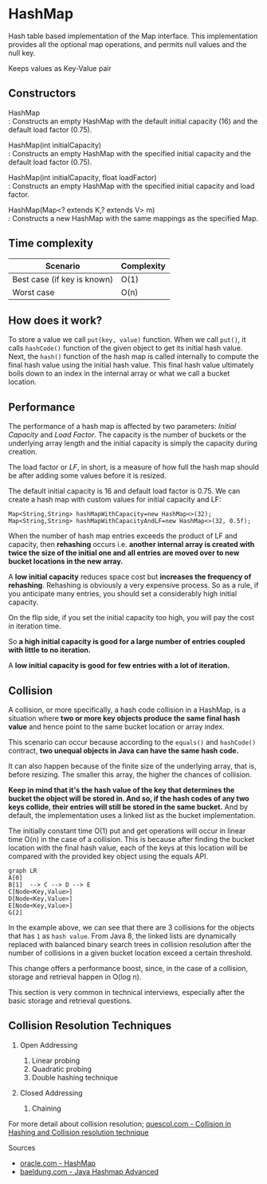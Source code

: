 # HashMap

Hash table based implementation of the Map interface. This implementation provides all the optional map operations, and
permits null values and the null key.

Keeps values as Key-Value pair

## Constructors

HashMap  
: Constructs an empty HashMap with the default initial capacity (16) and the default load factor (0.75).

HashMap(int initialCapacity)  
: Constructs an empty HashMap with the specified initial capacity and the default load factor (0.75).

HashMap(int initialCapacity, float loadFactor)  
: Constructs an empty HashMap with the specified initial capacity and load factor.

HashMap(Map<? extends K,? extends V> m)  
: Constructs a new HashMap with the same mappings as the specified Map.

## Time complexity

| Scenario                    | Complexity |
|-----------------------------|------------|
| Best case (if key is known) | O(1)       |
| Worst case                  | O(n)       |

## How does it work?

To store a value we call `put(key, value)` function. When we call `put()`, it calls `hashCode()` function of the given
object to get its initial hash value. Next, the `hash()` function of the hash map is called internally to compute the
final hash value using the initial hash value. This final hash value ultimately boils down to an index in the internal
array or what we call a bucket location.

## Performance

The performance of a hash map is affected by two parameters: *Initial Capacity* and *Load Factor*. The capacity is the
number of buckets or the underlying array length and the initial capacity is simply the capacity during creation.

The load factor or *LF*, in short, is a measure of how full the hash map should be after adding some values before it is
resized.

The default initial capacity is 16 and default load factor is 0.75. We can create a hash map with custom values for
initial capacity and LF:

```
Map<String,String> hashMapWithCapacity=new HashMap<>(32);
Map<String,String> hashMapWithCapacityAndLF=new HashMap<>(32, 0.5f);
```

When the number of hash map entries exceeds the product of LF and capacity, then **rehashing** occurs i.e. **another
internal array is created with twice the size of the initial one and all entries are moved over to new bucket locations
in the new array.**

A **low initial capacity** reduces space cost but **increases the frequency of rehashing**. Rehashing is obviously a
very expensive process. So as a rule, if you anticipate many entries, you should set a considerably high initial
capacity.

On the flip side, if you set the initial capacity too high, you will pay the cost in iteration time.

So **a high initial capacity is good for a large number of entries coupled with little to no iteration.**

A **low initial capacity is good for few entries with a lot of iteration.**

## Collision

A collision, or more specifically, a hash code collision in a HashMap, is a situation where **two or more key objects
produce the same final hash value** and hence point to the same bucket location or array index.

This scenario can occur because according to the `equals()` and `hashCode()` contract, **two unequal objects in Java can have
the same hash code.**

It can also happen because of the finite size of the underlying array, that is, before resizing. The smaller this array,
the higher the chances of collision.

**Keep in mind that it's the hash value of the key that determines the bucket the object will be stored in. And so, if
the hash codes of any two keys collide, their entries will still be stored in the same bucket.** And by default, the
implementation uses a linked list as the bucket implementation.

The initially constant time O(1) put and get operations will occur in linear time O(n) in the case of a collision. This
is because after finding the bucket location with the final hash value, each of the keys at this location will be
compared with the provided key object using the equals API.

```mermaid
graph LR
A[0] 
B[1]  --> C --> D --> E 
C[Node<Key,Value>] 
D[Node<Key,Value>] 
E[Node<Key,Value>] 
G[2]
```

In the example above, we can see that there are 3 collisions for the objects that has `1` as `hash value`. From Java 8,
the linked lists are dynamically replaced with balanced binary search trees in collision resolution after the number of
collisions in a given bucket location exceed a certain threshold.

This change offers a performance boost, since, in the case of a collision, storage and retrieval happen in O(log n).

This section is very common in technical interviews, especially after the basic storage and retrieval questions.

## Collision Resolution Techniques

1) Open Addressing
    1) Linear probing
    2) Quadratic probing
    3) Double hashing technique

2) Closed Addressing
    1) Chaining
    
For more detail about collision resolution; [quescol.com - Collision in Hashing and Collision resolution technique](https://quescol.com/data-structure/collision-in-hashing-and-collision-resolution-technique)

Sources
- [oracle.com - HashMap](https://docs.oracle.com/javase/8/docs/api/java/util/HashMap.html)
- [baeldung.com - Java Hashmap Advanced](https://www.baeldung.com/java-hashmap-advanced)

